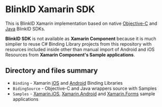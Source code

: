 # BlinkID Xamarin SDK

This is BlinkID Xamarin implementation based on native [Objective-C](https://github.com/BlinkID/blinkid-ios) and [Java](https://github.com/BlinkID/blinkid-android) BlinkID SDKs.

**BlinkID SDK** is not available as **Xamarin Component** because it is much simplier to reuse C# Binding Library projects from this repository with resources included inside other than manual import of Android and iOS Resources from **Xamarin Component's Sample applications**. 

## Directory and files summary

* `Binding` - Xamarin [iOS](https://developer.xamarin.com/guides/ios/advanced_topics/binding_objective-c/) and [Android](https://developer.xamarin.com/guides/android/advanced_topics/binding-a-java-library/) Binding Libraries
* `BidingSource` - Objective-C and Java wrappers source with Samples 
* `Samples` - [Xamarin.iOS](Samples/iOS), [Xamarin.Android](Samples/Android) and [Xamarin.Forms](Samples/Forms) sample applications
